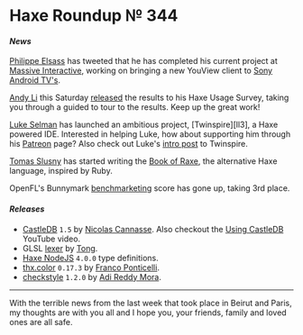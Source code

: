[_template]: ../templates/roundup.html
[date]: / "2015-11-12 10:37:00"
[modified]: / "2015-11-16 14:40:00"
[published]: / "2015-11-16 15:30:00"
[“”]: a ""
# Haxe Roundup № 344

#### _News_

[Philippe Elsass][tw1] has tweeted that he has completed his current project 
at [Massive Interactive][tw2], working on bringing a new YouView
client to [Sony Android TV's][l1].

[Andy Li][tw2] this Saturday [released][l2] the results to his Haxe Usage 
Survey, taking you through a guided to tour to the results. Keep up the great
work!

[Luke Selman][tw3] has launched an ambitious project, [Twinspire][ll3], a
Haxe powered IDE. Interested in helping Luke, how about supporting him through
his [Patreon][l3] page? Also check out Luke's [intro post][l12] to Twinspire.

[Tomas Slusny][tw8] has started writing the [Book of Raxe][l10], the 
alternative Haxe language, inspired by Ruby.

OpenFL's Bunnymark [benchmarketing][l11] score has gone up, taking 3rd place.

#### _Releases_

- [CastleDB][l4] `1.5` by [Nicolas Cannasse][tw4]. Also checkout the [Using 
CastleDB][l5] YouTube video.
- GLSL [lexer][l6] by [Tong][tw5].
- [Haxe NodeJS][l7] `4.0.0` type definitions.
- [thx.color][l8] `0.17.3` by [Franco Ponticelli][tw6].
- [checkstyle][l9] `1.2.0` by [Adi Reddy Mora][tw7].

----

With the terrible news from the last week that took place in Beirut and Paris, 
my thoughts are with you all and I hope you, your friends, family and loved 
ones are all safe.

[tw8]: https://twitter.com/_deathbeam "@_deathbeam"
[tw7]: https://twitter.com/adireddy "@adireddy"
[tw6]: https://twitter.com/fponticelli "@fponticelli"
[tw5]: https://twitter.com/disktree "@disktree"
[tw4]: https://twitter.com/ncannasse "@ncannasse"
[tw3]: https://twitter.com/tienery "@tienery"
[tw2]: https://twitter.com/Massive_Voice "@Massive_Voice"
[tw1]: https://twitter.com/elsassph "@elsassph"
	
[l12]: http://www.colour-id.co.uk/news/twinspire-beta-announcement "Introducing Twinspire IDE"
[l11]: http://themozokteam.com/playground/frameworkstest/ "Framework benchmark scores"
[l10]: https://deathbeam.gitbooks.io/raxe/content/en/index.html "The Book of Raxe"
[l9]: http://lib.haxe.org/p/checkstyle/1.2.0/ "Checkstyle on HaxeLib"
[l8]: http://lib.haxe.org/p/thx.color "thx.color on HaxeLib"
[l7]: http://lib.haxe.org/p/hxnodejs/4.0.0/ "Haxe NodeJS type definitions on HaxeLib"
[l6]: https://github.com/tong/om.glsl "Haxe GLSL lexer on GitHub"
[l5]: https://www.youtube.com/watch?v=tUjpThcLG7Q "Using CastleDB on YouTube"
[l4]: http://castledb.org/ "CastleDB - The structured static database"
[l3]: https://www.patreon.com/tienery?ty=h "Luke Selman on Patreon"
[l2]: http://blog.onthewings.net/2015/11/14/haxe_usage_survey/ "Haxe Usage Survey released"
[l1]: http://www.pocket-lint.com/news/135795-sony-bravia-youview-update-everything-you-need-to-know "Sony Bravia YouView update powered by Haxe"
